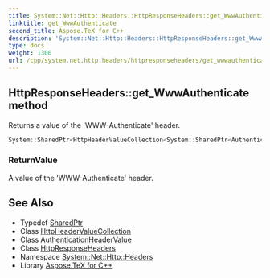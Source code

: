 ```yaml
---
title: System::Net::Http::Headers::HttpResponseHeaders::get_WwwAuthenticate method
linktitle: get_WwwAuthenticate
second_title: Aspose.TeX for C++
description: 'System::Net::Http::Headers::HttpResponseHeaders::get_WwwAuthenticate method. Returns a value of the ''WWW-Authenticate'' header in C++.'
type: docs
weight: 1300
url: /cpp/system.net.http.headers/httpresponseheaders/get_wwwauthenticate/
---
```

## HttpResponseHeaders::get_WwwAuthenticate method


Returns a value of the 'WWW-Authenticate' header.

```cpp
System::SharedPtr<HttpHeaderValueCollection<System::SharedPtr<AuthenticationHeaderValue>>> System::Net::Http::Headers::HttpResponseHeaders::get_WwwAuthenticate()
```


### ReturnValue

A value of the 'WWW-Authenticate' header.

## See Also

* Typedef [SharedPtr](../../../system/sharedptr/)
* Class [HttpHeaderValueCollection](../../httpheadervaluecollection/)
* Class [AuthenticationHeaderValue](../../authenticationheadervalue/)
* Class [HttpResponseHeaders](../)
* Namespace [System::Net::Http::Headers](../../)
* Library [Aspose.TeX for C++](../../../)
